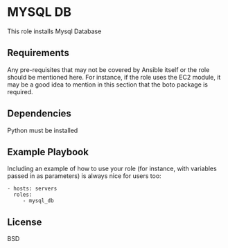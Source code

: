# MYSQL DB

This role installs Mysql Database

## Requirements

Any pre-requisites that may not be covered by Ansible itself or the role should be mentioned here. For instance, if the role uses the EC2 module, it may be a good idea to mention in this section that the boto package is required.

## Dependencies

Python must be installed

## Example Playbook

Including an example of how to use your role (for instance, with variables passed in as parameters) is always nice for users too:

    - hosts: servers
      roles:
         - mysql_db

## License

BSD
